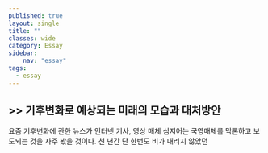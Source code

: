 ```yaml
---
published: true
layout: single
title: ""
classes: wide
category: Essay
sidebar:
    nav: "essay" 
tags: 
  - essay
---
```


## >> 기후변화로 예상되는 미래의 모습과 대처방안

  요즘 기후변화에 관한 뉴스가 인터넷 기사, 영상 매체 심지어는 국영매체를 막론하고 보도되는 것을 자주 봤을 것이다. 천 년간 단 한번도 비가 내리지 않았던
